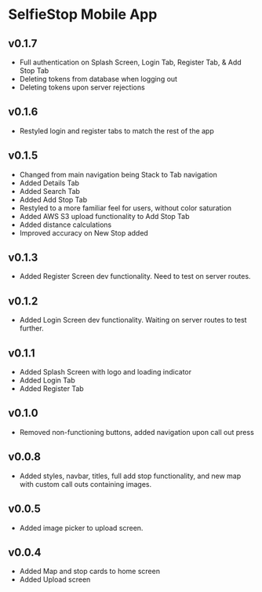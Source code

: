 # SelfieStop Mobile App

## v0.1.7

- Full authentication on Splash Screen, Login Tab, Register Tab, & Add Stop Tab
- Deleting tokens from database when logging out
- Deleting tokens upon server rejections

## v0.1.6

- Restyled login and register tabs to match the rest of the app

## v0.1.5

- Changed from main navigation being Stack to Tab navigation
- Added Details Tab
- Added Search Tab
- Added Add Stop Tab
- Restyled to a more familiar feel for users, without color saturation
- Added AWS S3 upload functionality to Add Stop Tab
- Added distance calculations
- Improved accuracy on New Stop added

## v0.1.3

- Added Register Screen dev functionality. Need to test on server routes.

## v0.1.2

- Added Login Screen dev functionality. Waiting on server routes to test further.

## v0.1.1

- Added Splash Screen with logo and loading indicator
- Added Login Tab
- Added Register Tab

## v0.1.0

- Removed non-functioning buttons, added navigation upon call out press

## v0.0.8

- Added styles, navbar, titles, full add stop functionality, and new map with custom call outs containing images.

## v0.0.5

- Added image picker to upload screen.

## v0.0.4

- Added Map and stop cards to home screen
- Added Upload screen
